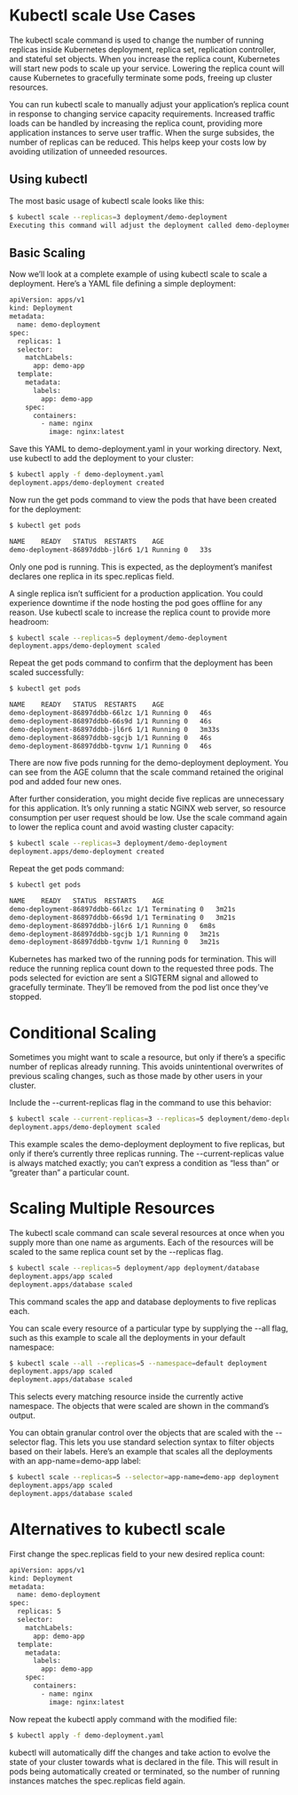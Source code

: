 # Kubectl scale Use Cases
The kubectl scale command is used to change the number of running replicas inside Kubernetes deployment, replica set, replication controller, and stateful set objects. When you increase the replica count, Kubernetes will start new pods to scale up your service. Lowering the replica count will cause Kubernetes to gracefully terminate some pods, freeing up cluster resources.

You can run kubectl scale to manually adjust your application’s replica count in response to changing service capacity requirements. Increased traffic loads can be handled by increasing the replica count, providing more application instances to serve user traffic. When the surge subsides, the number of replicas can be reduced. This helps keep your costs low by avoiding utilization of unneeded resources.

## Using kubectl
The most basic usage of kubectl scale looks like this:
```sh
$ kubectl scale --replicas=3 deployment/demo-deployment
Executing this command will adjust the deployment called demo-deployment so it has three running replicas. You can target a different kind of resource by substituting its name instead of deployment:
```
## Basic Scaling
Now we’ll look at a complete example of using kubectl scale to scale a deployment. Here’s a YAML file defining a simple deployment:
```sh
apiVersion: apps/v1
kind: Deployment
metadata:
  name: demo-deployment
spec:
  replicas: 1
  selector:
    matchLabels:
      app: demo-app
  template:
    metadata:
      labels:
        app: demo-app
    spec:
      containers:
        - name: nginx
          image: nginx:latest

```
Save this YAML to demo-deployment.yaml in your working directory. Next, use kubectl to add the deployment to your cluster:

```sh
$ kubectl apply -f demo-deployment.yaml
deployment.apps/demo-deployment created
```
Now run the get pods command to view the pods that have been created for the deployment:
```sh
$ kubectl get pods

NAME	READY	STATUS	RESTARTS	AGE
demo-deployment-86897ddbb-jl6r6	1/1	Running	0	33s
```
Only one pod is running. This is expected, as the deployment’s manifest declares one replica in its spec.replicas field.

A single replica isn’t sufficient for a production application. You could experience downtime if the node hosting the pod goes offline for any reason. Use kubectl scale to increase the replica count to provide more headroom:

```sh
$ kubectl scale --replicas=5 deployment/demo-deployment
deployment.apps/demo-deployment scaled
```
Repeat the get pods command to confirm that the deployment has been scaled successfully:
```sh
$ kubectl get pods

NAME	READY	STATUS	RESTARTS	AGE
demo-deployment-86897ddbb-66lzc	1/1	Running	0	46s
demo-deployment-86897ddbb-66s9d	1/1	Running	0	46s
demo-deployment-86897ddbb-jl6r6	1/1	Running	0	3m33s
demo-deployment-86897ddbb-sgcjb	1/1	Running	0	46s
demo-deployment-86897ddbb-tgvnw	1/1	Running	0	46s
```
There are now five pods running for the demo-deployment deployment. You can see from the AGE column that the scale command retained the original pod and added four new ones.

After further consideration, you might decide five replicas are unnecessary for this application. It’s only running a static NGINX web server, so resource consumption per user request should be low. Use the scale command again to lower the replica count and avoid wasting cluster capacity:

```sh
$ kubectl scale --replicas=3 deployment/demo-deployment
deployment.apps/demo-deployment created
```
Repeat the get pods command:
```sh
$ kubectl get pods

NAME	READY	STATUS	RESTARTS	AGE
demo-deployment-86897ddbb-66lzc	1/1	Terminating	0	3m21s
demo-deployment-86897ddbb-66s9d	1/1	Terminating	0	3m21s
demo-deployment-86897ddbb-jl6r6	1/1	Running	0	6m8s
demo-deployment-86897ddbb-sgcjb	1/1	Running	0	3m21s
demo-deployment-86897ddbb-tgvnw	1/1	Running	0	3m21s
```
Kubernetes has marked two of the running pods for termination. This will reduce the running replica count down to the requested three pods. The pods selected for eviction are sent a SIGTERM signal and allowed to gracefully terminate. They’ll be removed from the pod list once they’ve stopped.

# Conditional Scaling
Sometimes you might want to scale a resource, but only if there’s a specific number of replicas already running. This avoids unintentional overwrites of previous scaling changes, such as those made by other users in your cluster.

Include the --current-replicas flag in the command to use this behavior:

```sh
$ kubectl scale --current-replicas=3 --replicas=5 deployment/demo-deployment
deployment.apps/demo-deployment scaled
```
This example scales the demo-deployment deployment to five replicas, but only if there’s currently three replicas running. The --current-replicas value is always matched exactly; you can’t express a condition as “less than” or “greater than” a particular count.

# Scaling Multiple Resources
The kubectl scale command can scale several resources at once when you supply more than one name as arguments. Each of the resources will be scaled to the same replica count set by the --replicas flag.

```sh 
$ kubectl scale --replicas=5 deployment/app deployment/database
deployment.apps/app scaled
deployment.apps/database scaled
```
This command scales the app and database deployments to five replicas each.

You can scale every resource of a particular type by supplying the --all flag, such as this example to scale all the deployments in your default namespace:

```sh
$ kubectl scale --all --replicas=5 --namespace=default deployment
deployment.apps/app scaled
deployment.apps/database scaled
```
This selects every matching resource inside the currently active namespace. The objects that were scaled are shown in the command’s output.

You can obtain granular control over the objects that are scaled with the --selector flag. This lets you use standard selection syntax to filter objects based on their labels. Here’s an example that scales all the deployments with an app-name=demo-app label:

```sh
$ kubectl scale --replicas=5 --selector=app-name=demo-app deployment
deployment.apps/app scaled
deployment.apps/database scaled
```
# Alternatives to kubectl scale
First change the spec.replicas field to your new desired replica count:

```sh
apiVersion: apps/v1
kind: Deployment
metadata:
  name: demo-deployment
spec:
  replicas: 5
  selector:
    matchLabels:
      app: demo-app
  template:
    metadata:
      labels:
        app: demo-app
    spec:
      containers:
        - name: nginx
          image: nginx:latest
```
Now repeat the kubectl apply command with the modified file:

```sh
$ kubectl apply -f demo-deployment.yaml
```
kubectl will automatically diff the changes and take action to evolve the state of your cluster towards what is declared in the file. This will result in pods being automatically created or terminated, so the number of running instances matches the spec.replicas field again.


